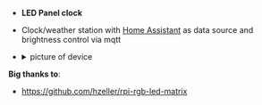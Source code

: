 * **LED Panel clock**
* Clock/weather station with [Home Assistant](https://www.home-assistant.io/) as data source and brightness control via mqtt
* <details>
  <summary>picture of device</summary>
  
    https://user-images.githubusercontent.com/14160356/206857211-8d43333a-2a5c-4fe0-a5b3-7af17c93118c.mp4
  </details>

**Big thanks to**:
* https://github.com/hzeller/rpi-rgb-led-matrix

